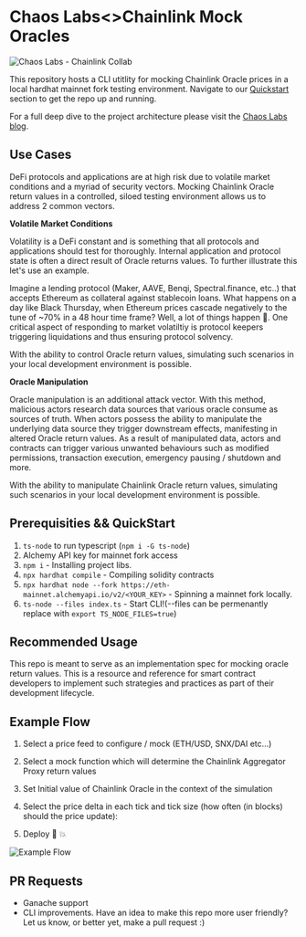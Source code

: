 # Chaos Labs<>Chainlink Mock Oracles

![Chaos Labs - Chainlink Collab](https://github.com/ChaosLabsInc/chaos-labs-chainlink/blob/master/img/ChaosLabsChainlink.jpg)

This repository hosts a CLI utitlity for mocking Chainlink Oracle prices in a local hardhat mainnet fork testing environment. Navigate to our [Quickstart](#quickstart) section to get the repo up and running.

For a full deep dive to the project architecture please visit the [Chaos Labs blog](https://chaoslabs.xyz/blog/mock-chainlink-oroacles-pt-1).

## Use Cases

DeFi protocols and applications are at high risk due to volatile market conditions and a myriad of security vectors. Mocking Chainlink Oracle return values in a controlled, siloed testing environment allows us to address 2 common vectors.

**Volatile Market Conditions**

Volatility is a DeFi constant and is something that all protocols and applications should test for thoroughly. Internal application and protocol state is often a direct result of Oracle returns values. To further illustrate this let's use an example.

Imagine a lending protocol (Maker, AAVE, Benqi, Spectral.finance, etc..) that accepts Ethereum as collateral against stablecoin loans. What happens on a day like Black Thursday, when Ethereum prices cascade negatively to the tune of ~70% in a 48 hour time frame? Well, a lot of things happen 🤦. One critical aspect of responding to market volatiltiy is protocol keepers triggering liquidations and thus ensuring protocol solvency.

With the ability to control Oracle return values, simulating such scenarios in your local development environment is possible.

**Oracle Manipulation**

Oracle manipulation is an additional attack vector. With this method, malicious actors research data sources that various oracle consume as sources of truth. When actors possess the ability to manipulate the underlying data source they trigger downstream effects, manifesting in altered Oracle return values. As a result of manipulated data, actors and contracts can trigger various unwanted behaviours such as modified permissions, transaction execution, emergency pausing / shutdown and more.

With the ability to manipulate Chainlink Oracle return values, simulating such scenarios in your local development environment is possible.

## <a name="quickstart"></a> Prerequisities && QuickStart

1. `ts-node` to run typescript (`npm i -G ts-node`)
2. Alchemy API key for mainnet fork access
3. `npm i` - Installing project libs.
4. `npx hardhat compile` - Compiling solidity contracts
5. `npx hardhat node --fork https://eth-mainnet.alchemyapi.io/v2/<YOUR_KEY>` - Spinning a mainnet fork locally.
6. `ts-node --files index.ts` - Start CLI!(--files can be permenantly replace with `export TS_NODE_FILES=true`)

## Recommended Usage

This repo is meant to serve as an implementation spec for mocking oracle return values. This is a resource and reference for smart contract developers to implement such strategies and practices as part of their development lifecycle.

## Example Flow

1. Select a price feed to configure / mock (ETH/USD, SNX/DAI etc...)

2. Select a mock function which will determine the Chainlink Aggregator Proxy return values

3. Set Initial value of Chainlink Oracle in the context of the simulation

4. Select the price delta in each tick and tick size (how often (in blocks) should the price update):

5. Deploy 🤝 💥

![Example Flow](https://github.com/ChaosLabsInc/chaos-labs-chainlink/blob/master/img/ExampleFlow.png)

## PR Requests

- Ganache support
- CLI improvements. Have an idea to make this repo more user friendly? Let us know, or better yet, make a pull request :)
